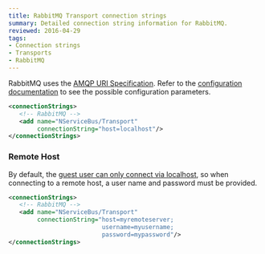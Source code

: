 ```yaml
---
title: RabbitMQ Transport connection strings
summary: Detailed connection string information for RabbitMQ.
reviewed: 2016-04-29
tags:
- Connection strings
- Transports
- RabbitMQ
---
```


RabbitMQ uses the [AMQP URI Specification](https://www.rabbitmq.com/uri-spec.html). Refer to the [configuration documentation](/nservicebus/rabbitmq/configuration-api.md#configuring-rabbitmq-transport-to-be-used) to see the possible configuration parameters.

```xml
<connectionStrings>
   <!-- RabbitMQ -->
   <add name="NServiceBus/Transport"
        connectionString="host=localhost"/>
</connectionStrings>
```

### Remote Host

By default, the [guest user can only connect via localhost](https://www.rabbitmq.com/access-control.html), so when connecting to a remote host, a user name and password must be provided.

```xml
<connectionStrings>
   <!-- RabbitMQ -->
   <add name="NServiceBus/Transport"
        connectionString="host=myremoteserver;
                          username=myusername;
                          password=mypassword"/>
</connectionStrings>
```

